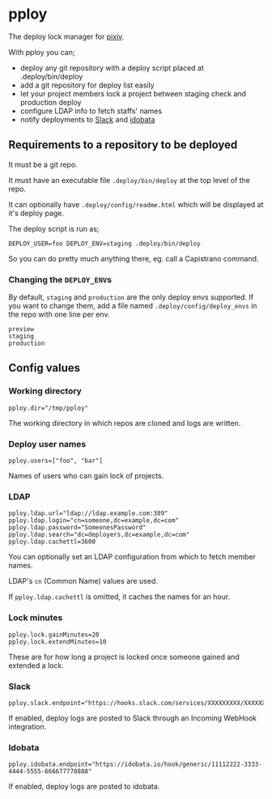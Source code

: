 # pploy

The deploy lock manager for [pixiv](http://www.pixiv.net/).

With pploy you can;

* deploy any git repository with a deploy script placed at .deploy/bin/deploy
* add a git repository for deploy list easily
* let your project members lock a project between staging check and production deploy
* configure LDAP info to fetch staffs' names
* notify deployments to [Slack](https://slack.com/) and [idobata](https://idobata.io/)

## Requirements to a repository to be deployed

It must be a git repo.

It must have an executable file `.deploy/bin/deploy` at the top level of the repo.

It can optionally have `.deploy/config/readme.html` which will be displayed at it's deploy page.

The deploy script is run as;

```
DEPLOY_USER=foo DEPLOY_ENV=staging .deploy/bin/deploy
```

So you can do pretty much anything there, eg. call a Capistrano command.

### Changing the `DEPLOY_ENV`s

By default, `staging` and `production` are the only deploy envs supported. If you want to change them, add a file named `.deploy/config/deploy_envs` in the repo with one line per env.

```
preview
staging
production
```

## Config values

### Working directory

```
pploy.dir="/tmp/pploy"
```

The working directory in which repos are cloned and logs are written.

### Deploy user names

```
pploy.users=["foo", "bar"]
```

Names of users who can gain lock of projects.

### LDAP

```
pploy.ldap.url="ldap://ldap.example.com:389"
pploy.ldap.login="cn=someone,dc=example,dc=com"
pploy.ldap.password="SomeonesPassword"
pploy.ldap.search="dc=deployers,dc=example,dc=com"
pploy.ldap.cachettl=3600
```

You can optionally set an LDAP configuration from which to fetch member names.

LDAP's `cn` (Common Name) values are used.

If `pploy.ldap.cachettl` is omitted, it caches the names for an hour.

### Lock minutes

```
pploy.lock.gainMinutes=20
pploy.lock.extendMinutes=10
```

These are for how long a project is locked once someone gained and extended a lock.

### Slack

```
pploy.slack.endpoint="https://hooks.slack.com/services/XXXXXXXXX/XXXXXXXXX/1234567890abcdefghijklmn"
```

If enabled, deploy logs are posted to Slack through an Incoming WebHook integration.

### Idobata

```
pploy.idobata.endpoint="https://idobata.io/hook/generic/11112222-3333-4444-5555-666677778888"
```

If enabled, deploy logs are posted to idobata.

